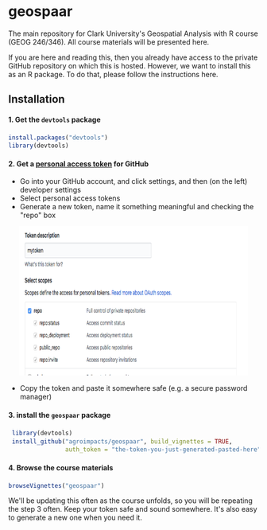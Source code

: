 # geospaar
The main repository for Clark University's Geospatial Analysis with R course (GEOG 246/346). All course materials will be presented here.

If you are here and reading this, then you already have access to the private GitHub repository on which this is hosted.  However, we want to install this as an R package. To do that, please follow the instructions here.

## Installation

#### 1. Get the `devtools` package

```R
install.packages("devtools")
library(devtools)
```

#### 2. Get a [personal access token](https://help.github.com/articles/creating-a-personal-access-token-for-the-command-line/) for GitHub

- Go into your GitHub account, and click settings, and then (on the left)  developer settings 
- Select personal access tokens
- Generate a new token, name it something meaningful and checking the "repo" box

<p align="center">
  <img width="460" height="300" src="vignettes/fig/pat4.png">
</p>

- Copy the token and paste it somewhere safe (e.g. a secure password manager) 


#### 3. install the `geospaar` package

```R
 library(devtools)
 install_github("agroimpacts/geospaar", build_vignettes = TRUE, 
                auth_token = "the-token-you-just-generated-pasted-here")
```

#### 4. Browse the course materials

```R
browseVignettes("geospaar")
```


We'll be updating this often as the course unfolds, so you will be repeating the step 3 often.  Keep your token safe and sound somewhere. It's also easy to generate a new one when you need it.  
